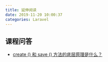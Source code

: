 ```yaml
---
title: 延伸阅读
date: 2019-11-20 10:00:37
categories: Laravel
---
```


## 课程问答

- [create () 和 save () 方法的底层原理是什么？](https://learnku.com/laravel/t/21670)

